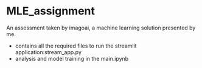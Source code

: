 # MLE_assignment
An assessment taken by imagoai, a machine learning solution presented by me.
- contains all the required files to run the streamlit application:stream_app.py
- analysis and model training in the main.ipynb
